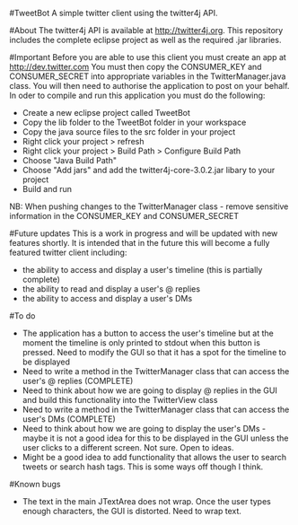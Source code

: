 #TweetBot
A simple twitter client using the twitter4j API.

#About
The twitter4j API is available at http://twitter4j.org. This repository includes the complete eclipse project as well as the required .jar libraries.

#Important
Before you are able to use this client you must create an app at http://dev.twitter.com
You must then copy the CONSUMER_KEY and CONSUMER_SECRET into appropriate variables in the TwitterManager.java class. You will then need to authorise the application to post on your behalf. 
In oder to compile and run this application you must do the following:
- Create a new eclipse project called TweetBot
- Copy the lib folder to the TweetBot folder in your workspace
- Copy the java source files to the src folder in your project
- Right click your project > refresh
- Right click your project > Build Path > Configure Build Path
- Choose "Java Build Path"
- Choose "Add jars" and add the twitter4j-core-3.0.2.jar libary to your project
- Build and run 

NB: When pushing changes to the TwitterManager class - remove sensitive information in the CONSUMER_KEY and CONSUMER_SECRET

#Future updates
This is a work in progress and will be updated with new features shortly. It is intended that in the future this will become a fully featured twitter client including:
- the ability to access and display a user's timeline (this is partially complete)
- the ability to read and display a user's @ replies
- the ability to access and display a user's DMs

#To do
- The application has a button to access the user's timeline but at the moment the timeline is only printed to stdout when this button is pressed. Need to modify the GUI so that it has a spot for the timeline to be displayed
- Need to write a method in the TwitterManager class that can access the user's @ replies (COMPLETE)
- Need to think about how we are going to display @ replies in the GUI and build this functionality into the TwitterView class
- Need to write a method in the TwitterManager class that can access the user's DMs (COMPLETE)
- Need to think about how we are going to display the user's DMs - maybe it is not a good idea for this to be displayed in the GUI unless the user clicks to a different screen. Not sure. Open to ideas. 
- Might be a good idea to add functionality that allows the user to  search tweets or search hash tags. This is some ways off though I think. 

#Known bugs
- The text in the main JTextArea does not wrap. Once the user types enough characters, the GUI is distorted. Need to wrap text.   
